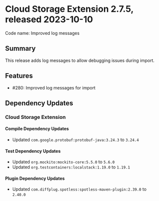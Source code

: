 # Cloud Storage Extension 2.7.5, released 2023-10-10

Code name: Improved log messages

## Summary

This release adds log messages to allow debugging issues during import.

## Features

* #280: Improved log messages for import

## Dependency Updates

### Cloud Storage Extension

#### Compile Dependency Updates

* Updated `com.google.protobuf:protobuf-java:3.24.3` to `3.24.4`

#### Test Dependency Updates

* Updated `org.mockito:mockito-core:5.5.0` to `5.6.0`
* Updated `org.testcontainers:localstack:1.19.0` to `1.19.1`

#### Plugin Dependency Updates

* Updated `com.diffplug.spotless:spotless-maven-plugin:2.39.0` to `2.40.0`
